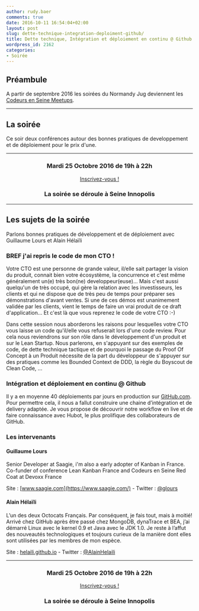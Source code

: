 ```yaml
---
author: rudy.baer
comments: true
date: 2016-10-11 16:54:04+02:00
layout: post
slug: dette-technique-integration-deploiment-github/
title: Dette technique, Intégration et déploiement en continu @ Github
wordpress_id: 2162
categories:
- Soirée
---
```


## Préambule
A partir de septembre 2016 les soirées du Normandy Jug deviennent les <a href="http://www.codeursenseine.com/meetups/">Codeurs en Seine Meetups</a>.

----

## La soirée

Ce soir deux conférences autour des bonnes pratiques de developpement et de déploiement pour le prix d'une.

----

<div style="text-align: center;">
  <h3>Mardi 25 Octobre 2016 de 19h à 22h</h3>
  <p>
    <a class="button" target="_blank"
    href="https://www.eventbrite.fr/e/billets-dette-technique-integration-et-deploiement-en-continu-github-28505739434">
      Inscrivez-vous !
    </a>
  </p>
  <h3>La soirée se déroule à Seine Innopolis</h3>
</div>

----


## Les sujets de la soirée

Parlons bonnes pratiques de développement et de déploiement avec Guillaume Lours et Alain Hélaïli


### BREF j'ai repris le code de mon CTO !

Votre CTO est une personne de grande valeur, il/elle sait partager la vision du produit, connait bien votre écosystème, la concurrence et c'est même généralement un(e) très bon(ne) developpeur(euse)...
Mais c'est aussi quelqu'un de très occupé, qui gère la relation avec les investisseurs, les clients et qui ne dispose que de très peu de temps pour préparer ses démonstrations d'avant ventes. Si une de ces démos est unanimement validée par les clients, vient le temps de faire un vrai produit de ce draft d'application... Et c'est là que vous reprenez le code de votre CTO :-)

Dans cette session nous aborderons les raisons pour lesquelles votre CTO vous laisse un code qu'il/elle vous refuserait lors d'une code review.
Pour cela nous reviendrons sur son rôle dans le développement d'un produit et sur le Lean Startup.
Nous parlerons, en s'appuyant sur des exemples de code, de dette technique tactique et de pourquoi le passage du Proof Of Concept à un Produit nécessite de la part du développeur de s'appuyer sur des pratiques comme les Bounded Context de DDD, la règle du Boyscout de Clean Code, ...


### Intégration et déploiement en continu @ Github

Il y a en moyenne 40 déploiements par jours en production sur <a href="http://github.com/" target="_blank">GitHub.com</a>. Pour permettre cela, il nous a fallut construire une chaine d’intégration et de delivery adaptée. Je vous propose de découvrir notre workflow en live et de faire connaissance avec Hubot, le plus prolifique des collaborateurs de GitHub.


### Les intervenants

#### Guillaume Lours

Senior Developer at Saagie, i'm also a early adopter of Kanban in France. Co-funder of conference Lean Kanban France and Codeurs en Seine Red Coat at Devoxx France

Site : [www.saagie.com](https://www.saagie.com/) - Twitter : [@glours](https://twitter.com/glours)

#### Alain Hélaïli

L’un des deux Octocats Français. Par conséquent, je fais tout, mais à moitié! Arrivé chez GitHub après être passé chez MongoDB, dynaTrace et BEA, j’ai démarré Linux avec le kernel 0.9 et Java avec le JDK 1.0. Je reste à l’affut des nouveautés technologiques et toujours curieux de la manière dont elles sont utilisées par les membres de mon espèce.

Site : [helaili.github.io](http://helaili.github.io) - Twitter : [@AlainHelaili](https://twitter.com/AlainHelaili)

----

<div style="text-align: center;">
  <h3>Mardi 25 Octobre 2016 de 19h à 22h</h3>
  <p>
    <a class="button" target="_blank"
    href="https://www.eventbrite.fr/e/billets-dette-technique-integration-et-deploiement-en-continu-github-28505739434">
      Inscrivez-vous !
    </a>
  </p>
</div>
<div style="text-align: center;">
  <h3>La soirée se déroule à Seine Innopolis</h3>
</div>  

